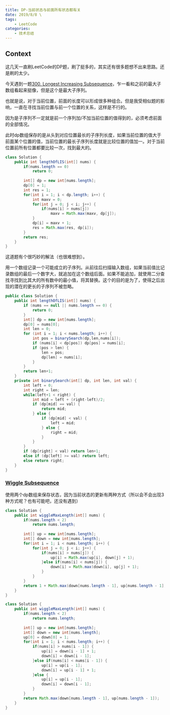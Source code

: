 ```yaml
---
title: DP-当前状态与前面所有状态都有关
date: 2019/8/8 \
tags:
    - LeetCode
categories:
    - 技术总结
---
```


## Context

这几天一直刷LeetCode的DP题，刷了挺多的，其实还有很多题想不出来思路。还是刷的太少。

今天遇到一题[300. Longest Increasing Subsequence](https://leetcode.com/problems/longest-increasing-subsequence/)，乍一看和之前的最大子数组看起来挺像，但是这个是最大子序列。

也就是说，对于当前位置，前面的长度可以形成很多种组合。但是我受相似题的影响，一直在寻找当前位置与前一个位置的关系，这样是不行的。

因为是子序列不一定就是前一个序列加/不加当前位置的值得到的，必须考虑前面的全部情况。

此时dp数组保存的是从头到对应位置最长的子序列长度，如果当前位置的值大于前面某个位置的值，当前位置的最长子序列长度就是比较位置的值加一。对于当前位置前所有位置都要比较一次，找到最大的。

```java
class Solution {
    public int lengthOfLIS(int[] nums) {
        if(nums.length == 0)
            return 0;
        
        int[] dp = new int[nums.length];
        dp[0] = 1;
        int res = 1;
        for(int i = 1; i < dp.length; i++) {
            int maxv = 0;
            for(int j = 0; j < i; j++) {
                if(nums[i] > nums[j])
                    maxv = Math.max(maxv, dp[j]); 
            }
            dp[i] = maxv + 1;
            res = Math.max(res, dp[i]);
        }
        return res;
    }
}
```

这道题有个很巧妙的解法（也很难想到）。

用一个数组记录一个可能成立的子序列。从前往后扫描输入数组，如果当前值比记录数组的最后一个数字大，就追加在这个数组后面。如果不能追加，就使用二分查找寻找到比其大的所有数中的最小值，将其替换。这个的目的是为了，使得之后出现的潜在的更长的子序列不被忽略。

```java
public class Solution {
    public int lengthOfLIS(int[] nums) {
        if (nums == null || nums.length == 0) {
            return 0;
        }
        int[] dp = new int[nums.length];
        dp[0] = nums[0];
        int len = 0;
        for (int i = 1; i < nums.length; i++) {
            int pos = binarySearch(dp,len,nums[i]);
            if (nums[i] < dp[pos]) dp[pos] = nums[i];
            if (pos > len) {
                len = pos;
                dp[len] = nums[i];
            }
        }
        return len+1;
    }
    private int binarySearch(int[] dp, int len, int val) {
        int left = 0;
        int right = len;
        while(left+1 < right) {
            int mid = left + (right-left)/2;
            if (dp[mid] == val) {
                return mid;
            } else {
                if (dp[mid] < val) {
                    left = mid;
                } else {
                    right = mid;
                }
            }
        }
        if (dp[right] < val) return len+1;
        else if (dp[left] >= val) return left;
        else return right;
    }
}
```

### [Wiggle Subsequence](https://leetcode.com/problems/wiggle-subsequence/)

使用两个dp数组来保存状态，因为当前状态的更新有两种方式（所以会不会出现3种方式呢？也有可能吧，还没有遇到）

```java
class Solution {
    public int wiggleMaxLength(int[] nums) {
        if(nums.length < 2)
            return nums.length;
        
        int[] up = new int[nums.length];
        int[] down = new int[nums.length];
        for(int i = 1; i < nums.length; i++) {
            for(int j = 0; j < i; j++) {
                if(nums[i] > nums[j]) {
                    up[i] = Math.max(up[i], down[j] + 1);
                }else if(nums[i] < nums[j]) {
                    down[i] = Math.max(down[i], up[j] + 1);
                }
            }
        }
        return 1 + Math.max(down[nums.length - 1], up[nums.length - 1]);
    }
}
```

```java
class Solution {
    public int wiggleMaxLength(int[] nums) {
        if(nums.length < 2)
            return nums.length;
        
        int[] up = new int[nums.length];
        int[] down = new int[nums.length];
        up[0] = down[0] = 1;
        for(int i = 1; i < nums.length; i++) {
            if(nums[i] > nums[i - 1]) {
                up[i] = down[i - 1] + 1;
                down[i] = down[i - 1];
            }else if(nums[i] < nums[i - 1]) {
                up[i] = up[i - 1];
                down[i] = up[i - 1] + 1;
            }else {
                up[i] = up[i - 1];
                down[i] = down[i - 1];
            }
        }
        return Math.max(down[nums.length - 1], up[nums.length - 1]);
    }
}
```
